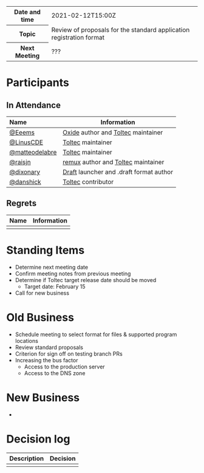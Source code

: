 <table>
<tr>
    <th>Date and time</th>
    <td>2021-02-12T15:00Z</td>
</tr>
<tr>
    <th>Topic</th>
    <td>Review of proposals for the standard application registration format</td>
</tr>
<tr>
    <th>Next Meeting</th>
    <td>???</td>
</tr>
</table>


# Participants

## In Attendance

| Name                                               | Information                                                                                                  |
| :------------------------------------------------- | ------------------------------------------------------------------------------------------------------------ |
| [@Eeems](https://github.com/Eeems)                 | [Oxide](https://github.com/Eeems/oxide) author and [Toltec](https://github.com/toltec-dev/toltec) maintainer |
| [@LinusCDE](https://github.com/LinusCDE)           | [Toltec](https://github.com/toltec-dev/toltec) maintainer                                                    |
| [@matteodelabre](https://github.com/matteodelabre) | [Toltec](https://github.com/toltec-dev/toltec) maintainer                                                    |
| [@raisjn](https://github.com/raisjn)               | [remux](https://rmkit.dev/apps/remux) author and [Toltec](https://github.com/toltec-dev/toltec) maintainer   |
| [@dixonary](https://github.com/dixonary)           | [Draft](https://github.com/dixonary/draft-reMarkable) launcher and .draft format author                      |
| [@danshick](https://github.com/danshick)           | [Toltec](https://github.com/toltec-dev/toltec) contributor                                                   |

## Regrets

| Name                                               | Information                                                                             |
| -------------------------------------------------- | --------------------------------------------------------------------------------------- |
|                                                    |                                                                                         |

# Standing Items

- Determine next meeting date
- Confirm meeting notes from previous meeting
- Determine if Toltec target release date should be moved
    - Target date: February 15
- Call for new business

# Old Business

- Schedule meeting to select format for files & supported program locations
- Review standard proposals
- Criterion for sign off on testing branch PRs
- Increasing the bus factor
    - Access to the production server
    - Access to the DNS zone

# New Business

- 

# Decision log

| Description                | Decision               |
| -------------------------- | ---------------------- |
|                            |                        |

